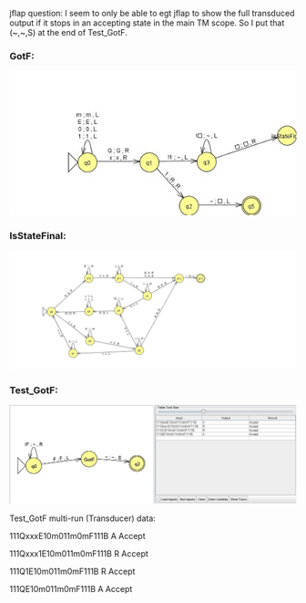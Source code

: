 jflap question: I seem to only be able to egt jflap to show the full transduced output if it stops in an accepting state
in the main TM scope. So I put that (~,~,S) at the end of Test_GotF.


### GotF:
![](GotF.jpg)

### IsStateFinal:
![](IsStateFinal.jpg)

### Test_GotF:
![](Test_GotF.jpg)

Test_GotF multi-run (Transducer) data:

111QxxxE10m011m0mF111B	A	Accept  

111Qxxx1E10m011m0mF111B	R	Accept  

111Q1E10m011m0mF111B	R	Accept  

111QE10m011m0mF111B	A	Accept  
